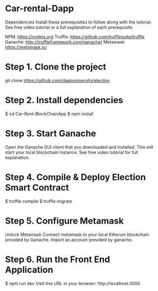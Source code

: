 # Car-rental-Dapp

Dependencies
Install these prerequisites to follow along with the tutorial. See free video tutorial or a full explanation of each prerequisite.

NPM: https://nodejs.org
Truffle: https://github.com/trufflesuite/truffle
Ganache: http://truffleframework.com/ganache/
Metamask: https://metamask.io/
# Step 1. Clone the project
git clone https://github.com/dappuniversity/election

# Step 2. Install dependencies
$ cd Car-Rent-BlockChainApp
$ npm install
# Step 3. Start Ganache
Open the Ganache GUI client that you downloaded and installed. This will start your local blockchain instance. See free video tutorial for full explanation.

# Step 4. Compile & Deploy Election Smart Contract
$ truffle compile
$ truffle migrate 

# Step 5. Configure Metamask


Unlock Metamask
Connect metamask to your local Etherum blockchain provided by Ganache.
Import an account provided by ganache.
# Step 6. Run the Front End Application
$ npm run dev Visit this URL in your browser: http://localhost:3000



